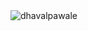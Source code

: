 <img src="https://res.cloudinary.com/dj0mdghj2/image/upload/v1594890269/dhavalpawale/dhavalpawale_krrzkp.jpg" alt="dhavalpawale">
